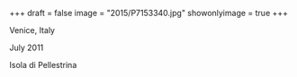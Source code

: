+++
draft = false
image = "2015/P7153340.jpg"
showonlyimage = true
+++

Venice, Italy

July 2011
<!--more-->

Isola di Pellestrina
